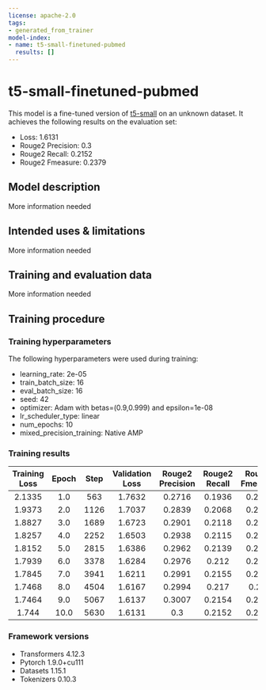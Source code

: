 ```yaml
---
license: apache-2.0
tags:
- generated_from_trainer
model-index:
- name: t5-small-finetuned-pubmed
  results: []
---
```


<!-- This model card has been generated automatically according to the information the Trainer had access to. You
should probably proofread and complete it, then remove this comment. -->

# t5-small-finetuned-pubmed

This model is a fine-tuned version of [t5-small](https://huggingface.co/t5-small) on an unknown dataset.
It achieves the following results on the evaluation set:
- Loss: 1.6131
- Rouge2 Precision: 0.3
- Rouge2 Recall: 0.2152
- Rouge2 Fmeasure: 0.2379

## Model description

More information needed

## Intended uses & limitations

More information needed

## Training and evaluation data

More information needed

## Training procedure

### Training hyperparameters

The following hyperparameters were used during training:
- learning_rate: 2e-05
- train_batch_size: 16
- eval_batch_size: 16
- seed: 42
- optimizer: Adam with betas=(0.9,0.999) and epsilon=1e-08
- lr_scheduler_type: linear
- num_epochs: 10
- mixed_precision_training: Native AMP

### Training results

| Training Loss | Epoch | Step | Validation Loss | Rouge2 Precision | Rouge2 Recall | Rouge2 Fmeasure |
|:-------------:|:-----:|:----:|:---------------:|:----------------:|:-------------:|:---------------:|
| 2.1335        | 1.0   | 563  | 1.7632          | 0.2716           | 0.1936        | 0.2135          |
| 1.9373        | 2.0   | 1126 | 1.7037          | 0.2839           | 0.2068        | 0.2265          |
| 1.8827        | 3.0   | 1689 | 1.6723          | 0.2901           | 0.2118        | 0.2316          |
| 1.8257        | 4.0   | 2252 | 1.6503          | 0.2938           | 0.2115        | 0.2332          |
| 1.8152        | 5.0   | 2815 | 1.6386          | 0.2962           | 0.2139        | 0.2357          |
| 1.7939        | 6.0   | 3378 | 1.6284          | 0.2976           | 0.212         | 0.2354          |
| 1.7845        | 7.0   | 3941 | 1.6211          | 0.2991           | 0.2155        | 0.2383          |
| 1.7468        | 8.0   | 4504 | 1.6167          | 0.2994           | 0.217         | 0.239           |
| 1.7464        | 9.0   | 5067 | 1.6137          | 0.3007           | 0.2154        | 0.2382          |
| 1.744         | 10.0  | 5630 | 1.6131          | 0.3              | 0.2152        | 0.2379          |


### Framework versions

- Transformers 4.12.3
- Pytorch 1.9.0+cu111
- Datasets 1.15.1
- Tokenizers 0.10.3
